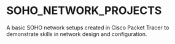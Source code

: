 # SOHO_NETWORK_PROJECTS
A basic SOHO network setups created in Cisco Packet Tracer to demonstrate skills in network design and configuration.
